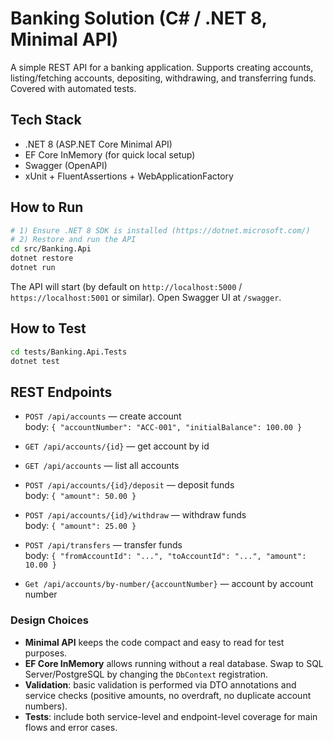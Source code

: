 # Banking Solution (C# / .NET 8, Minimal API)

A simple REST API for a banking application. Supports creating accounts, listing/fetching accounts, depositing, withdrawing, and transferring funds. Covered with automated tests.

## Tech Stack
- .NET 8 (ASP.NET Core Minimal API)
- EF Core InMemory (for quick local setup)
- Swagger (OpenAPI)
- xUnit + FluentAssertions + WebApplicationFactory

## How to Run

```bash
# 1) Ensure .NET 8 SDK is installed (https://dotnet.microsoft.com/)
# 2) Restore and run the API
cd src/Banking.Api
dotnet restore
dotnet run
```

The API will start (by default on `http://localhost:5000` / `https://localhost:5001` or similar). Open Swagger UI at `/swagger`.

## How to Test

```bash
cd tests/Banking.Api.Tests
dotnet test
```

## REST Endpoints

- `POST /api/accounts` — create account  
  body: `{ "accountNumber": "ACC-001", "initialBalance": 100.00 }`

- `GET /api/accounts/{id}` — get account by id

- `GET /api/accounts` — list all accounts

- `POST /api/accounts/{id}/deposit` — deposit funds  
  body: `{ "amount": 50.00 }`

- `POST /api/accounts/{id}/withdraw` — withdraw funds  
  body: `{ "amount": 25.00 }`

- `POST /api/transfers` — transfer funds  
  body: `{ "fromAccountId": "...", "toAccountId": "...", "amount": 10.00 }`

- `Get /api/accounts/by-number/{accountNumber}` — account by account number  

### Design Choices
- **Minimal API** keeps the code compact and easy to read for test purposes.
- **EF Core InMemory** allows running without a real database. Swap to SQL Server/PostgreSQL by changing the `DbContext` registration.
- **Validation**: basic validation is performed via DTO annotations and service checks (positive amounts, no overdraft, no duplicate account numbers).
- **Tests**: include both service-level and endpoint-level coverage for main flows and error cases.
